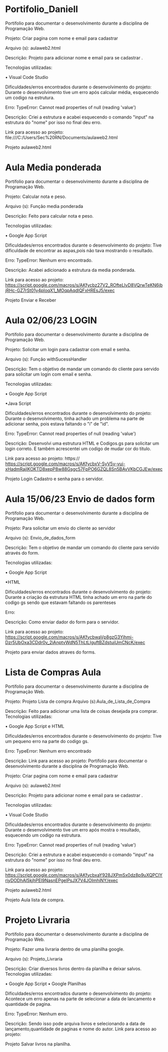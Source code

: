 # Portifolio_Daniell
Portifolio para documentar o desenvolvimento durante a disciplina de Programação Web.


Projeto: Criar pagina com nome e email para cadastrar

Arquivo (s): aulaweb2.html


Descrição: Projeto para adicionar nome e email para se cadastrar .

Tecnologias utilizadas:

• Visual Code Studio

Dificuldades/erros encontrados durante o desenvolvimento do projeto: Durante o desenvolvimento tive um erro após calcular média, esquecendo um codigo na estrutura.

Erro: TypeError: Cannot read properties of null (reading 'value')

Descrição: Criei a estrutura e acabei esquecendo o comando "input" na estrutura do "nome" por isso no final deu erro.

Link para acesso ao projeto: file:///C:/Users/Sec%20RN/Documents/aulaweb2.html

Projeto aulaweb2.html




# Aula Media ponderada

Portifolio para documentar o desenvolvimento durante a disciplina de Programação Web.

Projeto: Calcular nota e peso.

Arquivo (s): Função media ponderada

Descrição: Feito para calcular nota e peso.

Tecnologias utilizadas:

• Google App Script

Dificuldades/erros encontrados durante o desenvolvimento do projeto: Tive dificuldade de encontrar as aspas,pois não tava mostrando o resultado.

Erro: TypeError: Nenhum erro encontrado.

Descrição: Acabei adicionado a estrutura da media ponderada.

Link para acesso ao projeto: https://script.google.com/macros/s/AKfycbz27V2_ROfteLlvD8VQrwTeKN6jbjRHc-GZ7rSt01y4pIoqX1_MOqpAqdlQFxHREsJ5/exec

Projeto Enviar e Receber  



# Aula 02/06/23 LOGIN


Portifolio para documentar o desenvolvimento durante a disciplina de Programação Web.

Projeto: Solicitar um login para cadastrar com email e senha.

Arquivo (s): Função withSucessHandler

Descrição: Tem o objetivo de mandar um comando do cliente para servido para solicitar um login com email e senha.

Tecnologias utilizadas:

• Google App Script

•Java Script

Dificuldades/erros encontrados durante o desenvolvimento do projeto: Durante o desenvolvimento, tinha achado um problema na parte de adicionar senha, pois estava faltando o "i" de "id".

Erro: TypeError: Cannot read properties of null (reading 'value')

Descrição: Desenvolvi uma estrutura HTML e Codigos.gs para solicitar um login correto. E também acrescentei um codigo de mudar cor do titulo.

Link para acesso ao projeto: https:// https://script.google.com/macros/s/AKfycbxV-SyV5v-vui-xHadmRajIKOKTD8xepP8w88Gsgc57FpPO6GZQL8Sn5BAvVKbCGJEw/exec

Projeto Login Cadastro e senha para o servidor.

# Aula 15/06/23 Envio de dados form

Portifolio para documentar o desenvolvimento durante a disciplina de Programação Web.

Projeto: Para solicitar um envio do cliente ao servidor 

Arquivo (s): Envio_de_dados_form

Descrição: Tem o objetivo de mandar um comando do cliente para servido através do form.

Tecnologias utilizadas:

• Google App Script

•HTML

Dificuldades/erros encontrados durante o desenvolvimento do projeto: Durante a criação da estrutura HTML tinha achado um erro na parte do codigo gs sendo que estavam faltando os parenteses

Erro:

Descrição: Como enviar dador do form para o servidor.

Link para acesso ao projeto: https://script.google.com/macros/s/AKfycbwaVp8gzG3Yihmi-Dzr5UbOxa3CDdr0v_2iAnptvWdN5ThLtLlguftBZdstujUmCNcK/exec

Projeto para enviar dados atraves do forms.



# Lista de Compras Aula

Portifolio para documentar o desenvolvimento durante a disciplina de Programação Web.


Projeto: Projeto Lista de compra 
Arquivo (s):Aula_de_Lista_de_Compra


Descrição: Feito para adicionar uma lista de coisas desejada pra comprar. 
Tecnologias utilizadas:

• Google App Script e HTML


Dificuldades/erros encontrados durante o desenvolvimento do projeto: Tive um pequeno erro na parte do codigo gs.

Erro: TypeError: Nenhum erro encontrado

Descrição: 
Link para acesso ao projeto: Portifolio para documentar o desenvolvimento durante a disciplina de Programação Web.


Projeto: Criar pagina com nome e email para cadastrar

Arquivo (s): aulaweb2.html


Descrição: Projeto para adicionar nome e email para se cadastrar .

Tecnologias utilizadas:

• Visual Code Studio

Dificuldades/erros encontrados durante o desenvolvimento do projeto: Durante o desenvolvimento tive um erro após mostra o resultado, esquecendo um codigo na estrutura.

Erro: TypeError: Cannot read properties of null (reading 'value')

Descrição: Criei a estrutura e acabei esquecendo o comando "input" na estrutura do "nome" por isso no final deu erro.

Link para acesso ao projeto: https://script.google.com/macros/s/AKfycbxaY928JXPmSx0dz8p9uXQPCIYriyDODhAI5kjhPEl9NasnEPgelPsJX7V4JOImhiNY/exec

Projeto aulaweb2.html


Projeto Aula lista de compra.

# Projeto Livraria

Portifolio para documentar o desenvolvimento durante a disciplina de Programação Web.


Projeto: Fazer uma livraria dentro de uma planilha google. 

Arquivo (s): Projeto_Livraria 


Descrição: Criar diversos livros dentro da planilha e deixar salvos.
Tecnologias utilizadas:

• Google App Script
• Google Planilhas

Dificuldades/erros encontrados durante o desenvolvimento do projeto: Acontece um erro apenas na parte de selecionar a data de lancamento e quantidade de pagina.  

Erro: TypeError: Nenhum erro.

Descrição: Sendo isso pode arquiva livros e selecionando a data de lançamento,quantidade de paginas e nome do autor. 
Link para acesso ao projeto: 

Projeto Salvar livros na planilha. 

